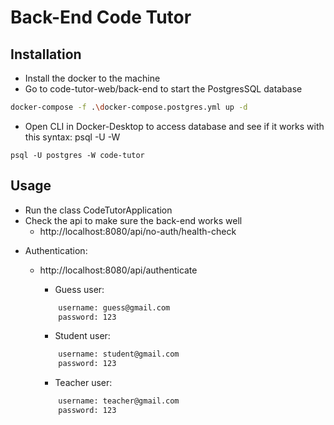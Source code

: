 # Back-End Code Tutor

## Installation
- Install the docker to the machine
- Go to code-tutor-web/back-end to start the PostgresSQL database
```bash
docker-compose -f .\docker-compose.postgres.yml up -d
```
- Open CLI in Docker-Desktop to access database and see if it works with this syntax: psql -U <user-name> -W <database-name>
```
psql -U postgres -W code-tutor
```

## Usage
- Run the class CodeTutorApplication
- Check the api to make sure the back-end works well
    - http://localhost:8080/api/no-auth/health-check
    
* Authentication:
    - http://localhost:8080/api/authenticate
        - Guess user:
         ```bash
             username: guess@gmail.com
             password: 123
         ```
      
        - Student user:
        ```bash
            username: student@gmail.com
            password: 123
        ```
                     
        - Teacher user:
        ```bash
            username: teacher@gmail.com
            password: 123
        ```